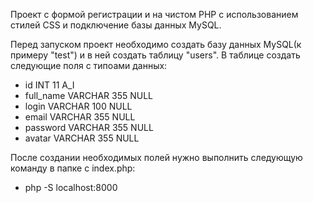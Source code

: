 Проект c формой регистрации и на чистом PHP с использованием стилей CSS и подключение базы данных MySQL.

Перед запуском проект необходимо создать базу данных MySQL(к примеру "test") и в ней создать таблицу "users".
В таблице создать следующие поля с типоами данных:

- id  INT  11  A_I
- full_name  VARCHAR  355  NULL
- login  VARCHAR  100  NULL 
- email  VARCHAR  355  NULL
- password  VARCHAR  355  NULL
- avatar  VARCHAR  355  NULL

После создании необходимых полей нужно выполнить следующую команду в папке с index.php:
- php -S localhost:8000
